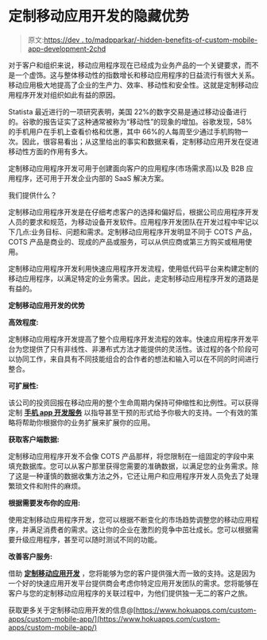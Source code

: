 # 定制移动应用开发的隐藏优势

> 原文:[https://dev . to/madpparkar/-hidden-benefits-of-custom-mobile-app-development-2chd](https://dev.to/madpparkar/-hidden-benefits-of-custom-mobile-app-development-2chd)

对于客户和组织来说，移动应用程序现在已经成为业务产品的一个关键要求，而不是一个虚饰。这与整体移动性的指数增长和移动应用程序的日益流行有很大关系。移动应用极大地提高了企业的生产力、效率、移动性和安全性。这就是定制移动应用程序开发对组织如此有益的原因。

Statista 最近进行的一项研究表明，美国 22%的数字交易是通过移动设备进行的。谷歌的报告证实了这种通常被称为“移动性”的现象的增加。谷歌发现，58%的手机用户在手机上查看价格和优惠，其中 66%的人每周至少通过手机购物一次。因此，很容易看出；从这里给出的事实和数据来看，定制移动应用开发在促进移动性方面的作用有多大。

定制移动应用程序开发可用于创建面向客户的应用程序(市场需求高)以及 B2B 应用程序，还可用于开发企业内部的 SaaS 解决方案。

我们提供什么？

定制移动应用程序开发是在仔细考虑客户的选择和偏好后，根据公司应用程序开发人员的要求和规范，为移动设备开发软件。应用程序开发团队在开发过程中牢记以下几点:业务目标、问题和需求。定制移动应用程序开发明显不同于 COTS 产品，COTS 产品是商业的、现成的产品或服务，可以从供应商或第三方购买或租用使用。

定制移动应用程序开发利用快速应用程序开发流程，使用低代码平台来构建定制的移动应用程序，以满足特定的业务需求。因此，走定制移动应用程序开发的道路是有益的。

**定制移动应用开发的优势**

**高效程度:**

定制移动应用程序开发提高了整个应用程序开发流程的效率。快速应用程序开发平台为您提供了只有非线性、非瀑布式方法才能提供的灵活性。该过程的各个阶段可以协同工作，来自具有不同技能组合的合作者的想法和输入可以在不同的时间进行整合。

**可扩展性:**

该公司的投资回报在移动应用的整个生命周期内保持可伸缩性和比例性。可以获得定制 **[手机 app 开发服务](https://www.hokuapps.com/services/mobile-application-development/)** 以指导甚至干预的形式给予你极大的支持。一个有效的策略将帮助你根据你的业务扩展来扩展你的应用。

**获取客户端数据:**

定制移动应用程序开发不会像 COTS 产品那样，将您限制在一组固定的字段中来填充数据库。您可以从客户那里获得您需要的准确数据，以满足您的业务需求。除了这是一种谨慎的数据收集方法之外，它还让用户和应用程序开发人员免去了处理繁琐文件和附件的麻烦。

**根据需要发布你的应用:**

使用定制移动应用程序开发，您可以根据不断变化的市场趋势调整您的移动应用程序，并满足消费者的需求。这让你的企业在激烈的竞争中茁壮成长。您可以根据需要升级应用程序，甚至可以随时测试不同的功能。

**改善客户服务:**

借助 **[定制移动应用开发](https://www.hokuapps.com/custom-apps/custom-mobile-app/)** ，您将能够为您的客户提供强大而一致的支持。这是因为一个好的快速应用开发平台提供商会考虑你特定应用开发团队的需求。您将能够在客户与您的定制移动应用程序的关联过程中，为他们提供独一无二的客户之旅。

获取更多关于定制移动应用开发的信息@[https://www.hokuapps.com/custom-apps/custom-mobile-app/](https://www.hokuapps.com/custom-apps/custom-mobile-app/)